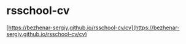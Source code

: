 # rsschool-cv

[https://bezhenar-sergiy.github.io/rsschool-cv/cv](https://bezhenar-sergiy.github.io/rsschool-cv/cv)